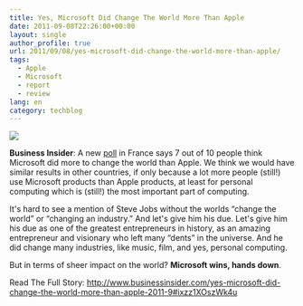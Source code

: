 ```yaml
---
title: Yes, Microsoft Did Change The World More Than Apple
date: 2011-09-08T22:26:00+00:00
layout: single
author_profile: true
url: 2011/09/08/yes-microsoft-did-change-the-world-more-than-apple/
tags:
  - Apple
  - Microsoft
  - report
  - review
lang: en
category: techblog
---
```

<div dir="ltr" trbidi="on">
  <div>
    <a href="http://4.bp.blogspot.com/-0nf1XyfIJfM/Tmk5xNiI7CI/AAAAAAAAEBo/gNeHByySpsk/s1600/bill-gates-thinking.jpg" imageanchor="1"><img border="0" src="http://4.bp.blogspot.com/-0nf1XyfIJfM/Tmk5xNiI7CI/AAAAAAAAEBo/gNeHByySpsk/s1600/bill-gates-thinking.jpg" /></a>
  </div>
  
  <p>
    <b>Business Insider</b>: A new <a href="http://www.challenges.fr/actualite/high-tech/20110907.CHA3744/pour-les-francais-microsoft-a-davantage-change-le-monde-qu-apple.html">poll</a> in France says 7 out of 10 people think Microsoft did more to change the world than Apple. We think we would have similar results in other countries, if only because a lot more people (still!) use Microsoft products than Apple products, at least for personal computing which is (still!) the most important part of computing.
  </p>
  
  <p>
    It's hard to see a mention of Steve Jobs without the worlds &#8220;change the world&#8221; or &#8220;changing an industry.&#8221; And let's give him his due. Let's give him his due as one of the greatest entrepreneurs in history, as an amazing entrepreneur and visionary who left many &#8220;dents&#8221; in the universe. And he did change many industries, like music, film, and yes, personal computing.
  </p>
  
  <p>
    But in terms of sheer impact on the world? <b>Microsoft wins, hands down</b>.
  </p>
  
  <p>
    Read The Full Story: <a href="http://www.businessinsider.com/yes-microsoft-did-change-the-world-more-than-apple-2011-9#ixzz1XOszWk4u">http://www.businessinsider.com/yes-microsoft-did-change-the-world-more-than-apple-2011-9#ixzz1XOszWk4u</a> </div>